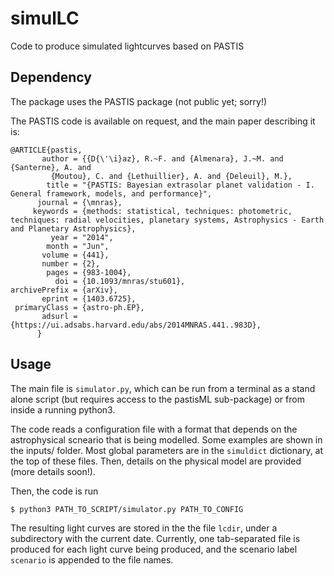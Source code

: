 # simulLC
Code to produce simulated lightcurves based on PASTIS

## Dependency
The package uses the PASTIS package (not public yet; sorry!)

The PASTIS code is available on request, and the main paper describing it is:

```
@ARTICLE{pastis,
       author = {{D{\'\i}az}, R.~F. and {Almenara}, J.~M. and {Santerne}, A. and
         {Moutou}, C. and {Lethuillier}, A. and {Deleuil}, M.},
        title = "{PASTIS: Bayesian extrasolar planet validation - I. General framework, models, and performance}",
      journal = {\mnras},
     keywords = {methods: statistical, techniques: photometric, techniques: radial velocities, planetary systems, Astrophysics - Earth and Planetary Astrophysics},
         year = "2014",
        month = "Jun",
       volume = {441},
       number = {2},
        pages = {983-1004},
          doi = {10.1093/mnras/stu601},
archivePrefix = {arXiv},
       eprint = {1403.6725},
 primaryClass = {astro-ph.EP},
       adsurl = {https://ui.adsabs.harvard.edu/abs/2014MNRAS.441..983D},
      }
```
    
## Usage
The main file is `simulator.py`, which can be run from a terminal as a stand alone script (but requires access to the pastisML sub-package) or from inside a running python3.

The code reads a configuration file with a format that depends on the astrophysical scneario that is being modelled. Some examples are shown in the inputs/ folder. Most global parameters are in the `simuldict` dictionary, at the top of these files. Then, details on the physical model are provided (more details soon!).

Then, the code is run
```
$ python3 PATH_TO_SCRIPT/simulator.py PATH_TO_CONFIG
```

The resulting light curves are stored in the the file `lcdir`, under a subdirectory with the current date. Currently, one tab-separated file is produced for each light curve being produced, and the scenario label `scenario` is appended to the file names.
